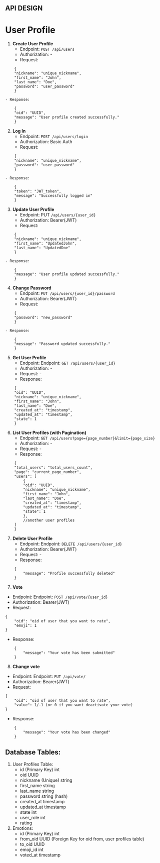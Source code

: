 ## API DESIGN

# User Profile
1. **Create User Profile**
    - Endpoint: `POST /api/users`
    - Authorization: -
    - Request:
```
    {
    "nickname": "unique_nickname",
    "first_name": "John",
    "last_name": "Doe",
    "password": "user_password"
    }
```
    - Response:
```
    {
    "oid": "UUID",
    "message": "User profile created successfully."
    }
```

2. **Log In**
    - Endpoint: `POST /api/users/login`
    - Authorization: Basic Auth
    - Request:
```
    {
    "nickname": "unique_nickname",
    "password": "user_password"
    }
```
    - Response:
```
    {
    "token": "JWT_token",
    "message": "Successfully logged in"
    }
```

3. **Update User Profile**
    - Endpoint: PUT `/api/users/{user_id}`
    - Authorization: Bearer(JWT)
    - Request:
```
    {
    "nickname": "unique_nickname",
    "first_name": "UpdatedJohn",
    "last_name": "UpdatedDoe"
    }
```
    - Response:
```
    {
    "message": "User profile updated successfully."
    }
```
4. **Change Password**
    - Endpoint: `PUT /api/users/{user_id}/password`
    - Authorization: Bearer(JWT)
    - Request:
```
    {
    "password": "new_password"
    }
```
    - Response:
```     
    {
    "message": "Password updated successfully."
    }
```
5. **Get User Profile**
    - Endpoint: Endpoint: `GET /api/users/{user_id}`
    - Authorization: -
    - Request: -
    - Response:
```
    {
    "oid": "UUID",
    "nickname": "unique_nickname",
    "first_name": "John",
    "last_name": "Doe",
    "created_at": "timestamp",
    "updated_at": "timestamp",
    "state": 1
    }
```
6. **List User Profiles (with Pagination)**
    - Endpoint: `GET /api/users?page={page_number}&limit={page_size}`
    - Authorization: -
    - Request: - 
    - Response:
```
    {
    "total_users": "total_users_count",
    "page": "current_page_number",
    "users": [
        {
        "oid": "UUID",
        "nickname": "unique_nickname",
        "first_name": "John",
        "last_name": "Doe",
        "created_at": "timestamp",
        "updated_at": "timestamp",
        "state": 1
        },
        //another user profiles
    ]
    }
```

7. **Delete User Profile**
    - Endpoint: Endpoint: `DELETE /api/users/{user_id}`
    - Authorization: Bearer(JWT)
    - Request: -
    - Response:
```
    {
        "message": "Profile successfully deleted"
    }
```
7. **Vote**
- Endpoint: Endpoint: `POST /api/vote/{user_id}`
- Authorization: Bearer(JWT)
- Request: 
```
{
    "oid": "oid of user that you want to rate",
    "emoji": 1
}
```
- Response:

```
    {
        "message": "Your vote has been submitted"
    }
```

8. **Change vote**
- Endpoint: Endpoint: `PUT /api/vote/`
- Authorization: Bearer(JWT)
- Request: 
```
{
    "oid": "oid of user that you want to rate",
    "value": 1/-1 (or 0 if you want deactivate your vote)
}
```
- Response:
```
    {
        "message": "Your vote has been changed"
    }
```

## Database Tables:
1. User Profiles Table:
    - id (Primary Key) int
    - oid UUID
    - nickname (Unique) string
    - first_name string
    - last_name string
    - password string (hash)
    - created_at timestamp
    - updated_at timestamp
    - state int
    - user_role int
    - rating
2. Emotions: 
    - id (Primary Key) int
    - from_oid UUID (Foreign Key for oid from, user profiles table)
    - to_oid UUID 
    - emoji_id int
    - voted_at timestamp